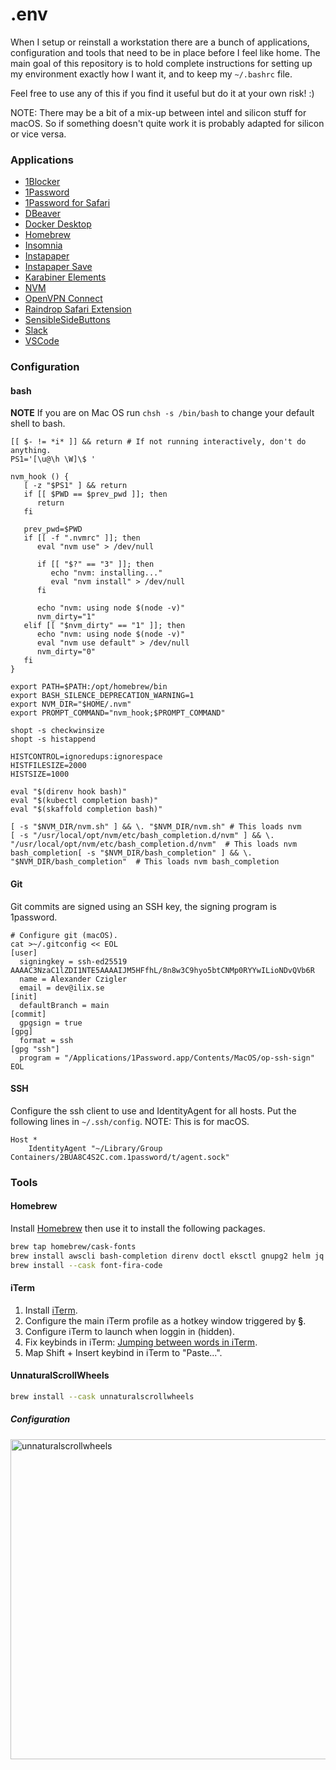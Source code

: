 # .env

When I setup or reinstall a workstation there are a bunch of applications, configuration and tools that need to be in place before I feel like home. The main goal of this repository is to hold complete instructions for setting up my environment exactly how I want it, and to keep my `~/.bashrc` file.

Feel free to use any of this if you find it useful but do it at your own risk! :)

NOTE: There may be a bit of a mix-up between intel and silicon stuff for macOS. So if something doesn't quite work it is probably adapted for silicon or vice versa.

### Applications

- [1Blocker](https://apps.apple.com/se/app/1blocker-ad-blocker/id1365531024?l=en)
- [1Password](https://1password.com/downloads/mac/)
- [1Password for Safari](https://apps.apple.com/se/app/1password-for-safari/id1569813296?l=en&mt=12)
- [DBeaver](https://dbeaver.io/download/)
- [Docker Desktop](https://docs.docker.com/desktop/linux/install/archlinux/)
- [Homebrew](https://brew.sh/)
- [Insomnia](https://insomnia.rest/download)
- [Instapaper](https://apps.apple.com/se/app/instapaper/id288545208?l=en)
- [Instapaper Save](https://apps.apple.com/se/app/instapaper-save/id1481302432?l=en&mt=12)
- [Karabiner Elements](https://karabiner-elements.pqrs.org)
- [NVM](https://github.com/nvm-sh/nvm#installing-and-updating)
- [OpenVPN Connect](https://openvpn.net/client-connect-vpn-for-mac-os/)
- [Raindrop Safari Extension](https://apps.apple.com/se/app/save-to-raindrop-io/id1549370672?l=en&mt=12)
- [SensibleSideButtons](https://sensible-side-buttons.archagon.net)
- [Slack](https://apps.apple.com/se/app/slack-for-desktop/id803453959?l=en&mt=12)
- [VSCode](https://code.visualstudio.com/download)

### Configuration

#### bash

**NOTE** If you are on Mac OS run `chsh -s /bin/bash` to change your default shell to bash.

```shell
[[ $- != *i* ]] && return # If not running interactively, don't do anything.
PS1='[\u@\h \W]\$ '

nvm_hook () {
   [ -z "$PS1" ] && return
   if [[ $PWD == $prev_pwd ]]; then
      return
   fi

   prev_pwd=$PWD
   if [[ -f ".nvmrc" ]]; then
      eval "nvm use" > /dev/null

      if [[ "$?" == "3" ]]; then
         echo "nvm: installing..."
         eval "nvm install" > /dev/null
      fi

      echo "nvm: using node $(node -v)"
      nvm_dirty="1"
   elif [[ "$nvm_dirty" == "1" ]]; then
      echo "nvm: using node $(node -v)"
      eval "nvm use default" > /dev/null
      nvm_dirty="0"
   fi
}

export PATH=$PATH:/opt/homebrew/bin
export BASH_SILENCE_DEPRECATION_WARNING=1
export NVM_DIR="$HOME/.nvm"
export PROMPT_COMMAND="nvm_hook;$PROMPT_COMMAND"

shopt -s checkwinsize
shopt -s histappend

HISTCONTROL=ignoredups:ignorespace
HISTFILESIZE=2000
HISTSIZE=1000

eval "$(direnv hook bash)"
eval "$(kubectl completion bash)"
eval "$(skaffold completion bash)"

[ -s "$NVM_DIR/nvm.sh" ] && \. "$NVM_DIR/nvm.sh" # This loads nvm
[ -s "/usr/local/opt/nvm/etc/bash_completion.d/nvm" ] && \. "/usr/local/opt/nvm/etc/bash_completion.d/nvm"  # This loads nvm bash_completion[ -s "$NVM_DIR/bash_completion" ] && \. "$NVM_DIR/bash_completion"  # This loads nvm bash_completion
```

#### Git

Git commits are signed using an SSH key, the signing program is 1password.

```shell
# Configure git (macOS).
cat >~/.gitconfig << EOL
[user]
  signingkey = ssh-ed25519 AAAAC3NzaC1lZDI1NTE5AAAAIJM5HFfhL/8n8w3C9hyo5btCNMp0RYYwILioNDvQVb6R
  name = Alexander Czigler
  email = dev@ilix.se
[init]
  defaultBranch = main
[commit]
  gpgsign = true
[gpg]
  format = ssh
[gpg "ssh"]
  program = "/Applications/1Password.app/Contents/MacOS/op-ssh-sign"
EOL
```

#### SSH

Configure the ssh client to use and IdentityAgent for all hosts. Put the following lines in `~/.ssh/config`. NOTE: This is for macOS.

```config
Host *
	IdentityAgent "~/Library/Group Containers/2BUA8C4S2C.com.1password/t/agent.sock"
```

### Tools

#### Homebrew

Install [Homebrew](https://brew.sh/) then use it to install the following packages.

```bash
brew tap homebrew/cask-fonts
brew install awscli bash-completion direnv doctl eksctl gnupg2 helm jq kubectl kubectx nvm pinentry-mac skaffold telnet watch
brew install --cask font-fira-code
```

#### iTerm

1. Install [iTerm](https://iterm2.com/).
2. Configure the main iTerm profile as a hotkey window triggered by **§**.
3. Configure iTerm to launch when loggin in (hidden).
4. Fix keybinds in iTerm: [Jumping between words in iTerm](https://coderwall.com/p/h6yfda/use-and-to-jump-forwards-backwards-words-in-iterm-2-on-os-x).
5. Map Shift + Insert keybind in iTerm to "Paste...".

#### UnnaturalScrollWheels

```bash
brew install --cask unnaturalscrollwheels
```

##### Configuration

<img width="512" alt="unnaturalscrollwheels" src="https://user-images.githubusercontent.com/3116043/209099151-0f41150e-084b-461b-aa7e-fc43004d9acf.png">
